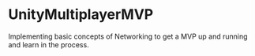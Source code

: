 # UnityMultiplayerMVP

Implementing basic concepts of Networking to get a MVP up and running and learn in the process.
